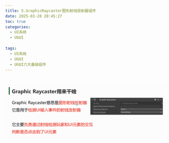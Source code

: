 ```yaml
---
title: 5.GraphicRaycaster图形射线投射器组件
date: 2025-03-28 20:45:27
toc: true
categories:
  - UI系统
  - UGUI

tags:
  - UI系统
  - UGUI
  - UGUI六大基础组件
---
```


# 
![](5.GraphicRaycaster图形射线投射器组件/file-20250328204543152.png)